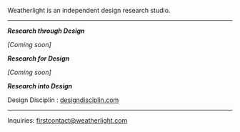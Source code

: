 Weatherlight is an independent design research studio.

---

***Research through Design***

*\[Coming soon\]*


***Research for Design***

*\[Coming soon\]*


***Research into Design***

Design Disciplin
: [designdisciplin.com](https://www.designdisciplin.com/)

---

Inquiries: [firstcontact@weatherlight.com](mailto:firstcontact@weatherlight.com)
